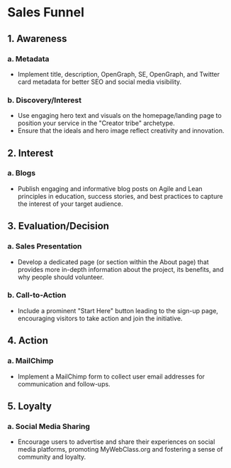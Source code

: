 # Sales Funnel

## 1. Awareness
   ### a. Metadata
   - Implement title, description, OpenGraph, SE, OpenGraph, and Twitter card metadata for better SEO and social media visibility.
   
   ### b. Discovery/Interest
   - Use engaging hero text and visuals on the homepage/landing page to position your service in the "Creator tribe" archetype.
   - Ensure that the ideals and hero image reflect creativity and innovation.

## 2. Interest
   ### a. Blogs
   - Publish engaging and informative blog posts on Agile and Lean principles in education, success stories, and best practices to capture the interest of your target audience.

## 3. Evaluation/Decision
   ### a. Sales Presentation
   - Develop a dedicated page (or section within the About page) that provides more in-depth information about the project, its benefits, and why people should volunteer.
   
   ### b. Call-to-Action
   - Include a prominent "Start Here" button leading to the sign-up page, encouraging visitors to take action and join the initiative.

## 4. Action
   ### a. MailChimp
   - Implement a MailChimp form to collect user email addresses for communication and follow-ups.

## 5. Loyalty
   ### a. Social Media Sharing
   - Encourage users to advertise and share their experiences on social media platforms, promoting MyWebClass.org and fostering a sense of community and loyalty.
